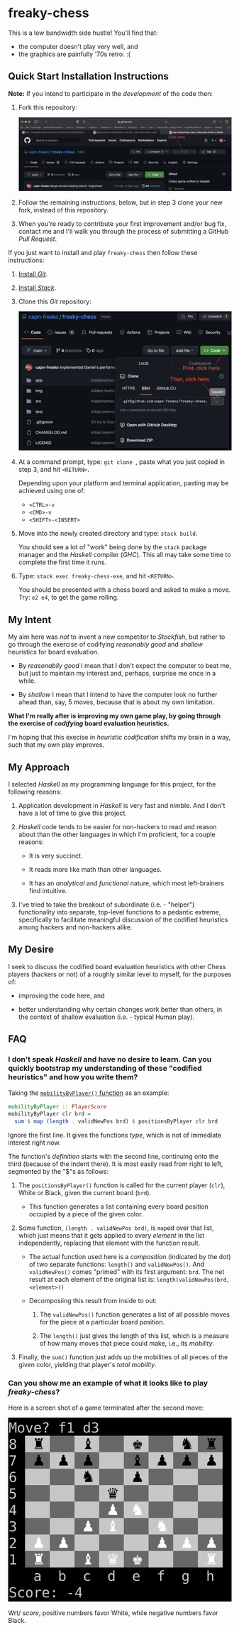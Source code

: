 # freaky-chess

This is a low bandwidth side hustle!
You'll find that:

- the computer doesn't play very well, and
- the graphics are painfully '70s retro. :(

## Quick Start Installation Instructions

**Note:** If you intend to participate in the _development_ of the code then:

1. Fork this repository:

    ![Forking Screen Shot](img/Forking_ScrnShot.png)

2. Follow the remaining instructions, below, but in step 3 clone your new fork, instead of this repository.

3. When you're ready to contribute your first improvement and/or bug fix, contact me and I'll walk you through the process of submitting a GitHub _Pull Request_.

If you just want to install and play `freaky-chess` then follow these instructions:

1. [Install _Git_](https://git-scm.com/downloads).
2. [Install _Stack_](https://docs.haskellstack.org/en/stable/install_and_upgrade/).
3. Clone this _Git_ repository:

    ![Cloning Screen Shot](img/Cloning_ScrnSht.png)
    
4. At a command prompt, type: `git clone `, paste what you just copied in step 3, and hit `<RETURN>`.
    
    Depending upon your platform and terminal application, pasting may be achieved using one of:
    
    - `<CTRL>-v`
    - `<CMD>-v`
    - `<SHIFT>-<INSERT>`

5. Move into the newly created directory and type: `stack build`.

    You should see a lot of "work" being done by the `stack` package manager and the _Haskell_ compiler (_GHC_).
    This all may take some time to complete the first time it runs.
    
6. Type: `stack exec freaky-chess-exe`, and hit `<RETURN>`.
    
    You should be presented with a chess board and asked to make a move.
    Try: `e2 e4`, to get the game rolling.

## My Intent

My aim here was _not_ to invent a new competitor to _Stockfish_, but rather to go through the exercise of codifying _reasonably good_ and _shallow_ heuristics for board evaluation.

- By _reasonablly good_ I mean that I don't expect the computer to beat me, but just to maintain my interest and, perhaps, surprise me once in a while.

- By _shallow_ I mean that I intend to have the computer look no further ahead than, say, 5 moves, because that is about my own limitation.

**What I'm really after is improving my own game play, by going through the exercise of _codifying_ board evaluation heuristics.**

I'm hoping that this execise in _heuristic codification_ shifts my brain in a way, such that my own play improves.

## My Approach

I selected _Haskell_ as my programming language for this project, for the following reasons:

1. Application development in _Haskell_ is very fast and nimble.
And I don't have a lot of time to give this project.

1. _Haskell_ code tends to be easier for non-hackers to read and reason about than the other languages in which I'm proficient, for a couple reasons:

    - It is very succinct.
    
    - It reads more like math than other languages.

    - It has an _analytical_ and _functional_ nature, which most left-brainers find intuitive.
    
1. I've tried to take the breakout of subordinate (i.e. - "helper") functionality into separate, top-level functions to a pedantic extreme, specifically to facilitate meaningful discussion of the codified heuristics among hackers and non-hackers alike.

## My Desire

I seek to discuss the codified board evaluation heuristics with other Chess players (hackers or not) of a roughly similar level to myself, for the purposes of:

- improving the code here, and

- better understanding why certain changes work better than others, in the context of shallow evaluation (i.e. - typical Human play).

## FAQ

### I don't speak _Haskell_ and have no desire to learn. Can you quickly bootstrap my understanding of these "codified heuristics" and how you write them?

Taking the [`mobilityByPlayer()` function](https://github.com/capn-freako/freaky-chess/blob/c80e1680827723484066317f92b18908ab123cf9/src/Chess/Play.hs#L67-L69) as an example:

```haskell
mobilityByPlayer :: PlayerScore
mobilityByPlayer clr brd =
  sum $ map (length . validNewPos brd) $ positionsByPlayer clr brd
```

Ignore the first line.
It gives the functions _type_, which is not of immediate interest right now.

The function's _definition_ starts with the second line, continuing onto the third (because of the indent there).
It is most easily read from right to left, segmented by the "$"s as follows:

1. The `positionsByPlayer()` function is called for the current player (`clr`), White or Black, given the current board (`brd`).

    - This function generates a list containing every board position occupied by a piece of the given color.

1. Some function, `(length . validNewPos brd)`, is `map`ed over that list, which just means that it gets applied to every _element_ in the list independently, replacing that element with the function result.

    - The actual function used here is a _composition_ (indicated by the dot) of two separate functions: `length()` and `validNewPos()`.
    And `validNewPos()` comes "primed" with its first argument: `brd`.
    The net result at each element of the original list is: `length(validNewPos(brd, <element>))`
    
    - Decomposiing this result from inside to out:
    
        1. The `validNewPos()` function generates a list of all possible moves for the piece at a particular board position.
        
        1. The `length()` just gives the length of this list, which is a measure of how many moves that piece could make, i.e., its _mobility_.

1. Finally, the `sum()` function just adds up the mobilities of all pieces of the given color, yielding that player's _total mobility_.

### Can you show me an example of what it looks like to play _freaky-chess_?

Here is a screen shot of a game terminated after the second move:

![_freaky-chess_ Screen Shot](img/example.png)

Wrt/ _score_, positive numbers favor White, while negative numbers favor Black.
